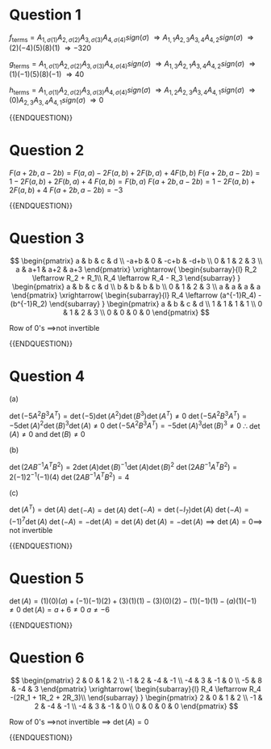 
# Question 1 

$f_{\text{terms}} = A_{1,\sigma(1)}A_{2,\sigma(2)}A_{3,\sigma(3)}A_{4,\sigma(4)}sign(\sigma)$
$\Rightarrow A_{1,1}A_{2,3}A_{3,4}A_{4,2}sign(\sigma)$
$\Rightarrow (2)(-4)(5)(8)(1)$
$\Rightarrow -320$

$g_{\text{terms}} = A_{1,\sigma(1)}A_{2,\sigma(2)}A_{3,\sigma(3)}A_{4,\sigma(4)}sign(\sigma)$
$\Rightarrow A_{1,3}A_{2,1}A_{3,4}A_{4,2}sign(\sigma)$
$\Rightarrow (1)(-1)(5)(8)(-1)$
$\Rightarrow 40$

$h_{\text{terms}} = A_{1,\sigma(1)}A_{2,\sigma(2)}A_{3,\sigma(3)}A_{4,\sigma(4)}sign(\sigma)$
$\Rightarrow A_{1,2}A_{2,3}A_{3,4}A_{4,1}sign(\sigma)$
$\Rightarrow (0)A_{2,3}A_{3,4}A_{4,1}sign(\sigma)$
$\Rightarrow 0$

{{ENDQUESTION}}

# Question 2

$F(a+2b,a-2b) = F(a,a) -2F(a,b) + 2F(b,a) + 4F(b,b)$
$F(a+2b,a-2b) = 1 -2F(a,b) + 2F(b,a) + 4$
$F(a,b) = F(b,a)$
$F(a+2b,a-2b) = 1 -2F(a,b) + 2F(a,b) + 4$
$F(a+2b,a-2b) = -3$

{{ENDQUESTION}}

# Question 3

$$
\begin{pmatrix}
a & b & c & d \\
-a+b & 0 & -c+b & -d+b \\
0 & 1 & 2 & 3 \\
a & a+1 & a+2 & a+3
\end{pmatrix}
\xrightarrow{
    \begin{subarray}{l}
        R_2 \leftarrow  R_2 + R_1\\
        R_4 \leftarrow  R_4 - R_3
    \end{subarray}
}
\begin{pmatrix}
a & b & c & d \\
b & b & b & b \\
0 & 1 & 2 & 3 \\
a & a & a & a
\end{pmatrix}
\xrightarrow{
    \begin{subarray}{l}
        R_4 \leftarrow  (a^{-1}R_4) - (b^{-1}R_2)
    \end{subarray}
}
\begin{pmatrix}
a & b & c & d \\
1 & 1 & 1 & 1 \\
0 & 1 & 2 & 3 \\
0 & 0 & 0 & 0
\end{pmatrix}
$$

Row of 0's $\implies$not invertible

{{ENDQUESTION}}

# Question 4

(a)

$\operatorname{det}(-5A^2B^3A^T) = \operatorname{det}(-5)\operatorname{det}(A^2)\operatorname{det}(B^3)\operatorname{det}(A^T) \neq 0$
$\operatorname{det}(-5A^2B^3A^T) = -5\operatorname{det}(A)^2\operatorname{det}(B)^3\operatorname{det}(A) \neq 0$
$\operatorname{det}(-5A^2B^3A^T) = -5\operatorname{det}(A)^3\operatorname{det}(B)^3 \neq 0$
$\therefore \; \operatorname{det}(A) \neq 0\text{ and } \operatorname{det}(B) \neq 0$

(b)

$\operatorname{det}(2AB^{-1}A^TB^2) = 2\operatorname{det}(A)\operatorname{det}(B)^{-1}\operatorname{det}(A)\operatorname{det}(B)^2$
$\operatorname{det}(2AB^{-1}A^TB^2) = 2(-1)2^{-1}(-1)(4)$
$\operatorname{det}(2AB^{-1}A^TB^2) = 4$

(c)

$\operatorname{det}(A^T) = \operatorname{det}(A)$
$\operatorname{det}(-A) = \operatorname{det}(A)$
$\operatorname{det}(-A) = \operatorname{det}(-I_7)\operatorname{det}(A)$
$\operatorname{det}(-A) = (-1)^7 \operatorname{det}(A)$
$\operatorname{det}(-A) = -\operatorname{det}(A) = \operatorname{det}(A)$
$\operatorname{det}(A) = -\operatorname{det}(A) \implies \operatorname{det}(A) = 0 \implies$ not invertible

{{ENDQUESTION}}

# Question 5

$\operatorname{det}(A) = (1)(0)(a) + (-1)(-1)(2) + (3)(1)(1) - (3)(0)(2) - (1)(-1)(1) - (a)(1)(-1) \neq 0$
$\operatorname{det}(A) = a+6 \neq 0$
$a \neq -6$

{{ENDQUESTION}}

# Question 6

$$
\begin{pmatrix}
2 & 0 & 1 & 2 \\
-1 & 2 & -4 & -1 \\
-4 & 3 & -1 & 0 \\
-5 & 8 & -4 & 3
\end{pmatrix}
\xrightarrow{
    \begin{subarray}{l}
        R_4 \leftarrow R_4 -(2R_1 + 1R_2 + 2R_3)\\
    \end{subarray}
}
\begin{pmatrix}
2 & 0 & 1 & 2 \\
-1 & 2 & -4 & -1 \\
-4 & 3 & -1 & 0 \\
0 & 0 & 0 & 0
\end{pmatrix}
$$

Row of 0's $\implies$not invertible $\implies$ $\operatorname{det}(A) = 0$

{{ENDQUESTION}}


